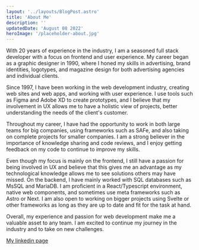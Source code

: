 ```yaml
---
layout: '../layouts/BlogPost.astro'
title: 'About Me'
description: ''
updatedDate: 'August 08 2022'
heroImage: '/placeholder-about.jpg'
---
```


With 20 years of experience in the industry, I am a seasoned full stack developer with a focus on frontend and user experience. My career began as a graphic designer in 1990, where I honed my skills in advertising, brand identities, logotypes, and magazine design for both advertising agencies and individual clients.

Since 1997, I have been working in the web development industry, creating web sites and web apps, and working with user experience. I use tools such as Figma and Adobe XD to create prototypes, and I believe that my involvement in UX allows me to have a holistic view of projects, better understanding the needs of the client's customer.

Throughout my career, I have had the opportunity to work in both large teams for big companies, using frameworks such as SAFe, and also taking on complete projects for smaller companies. I am a strong believer in the importance of knowledge sharing and code reviews, and I enjoy getting feedback on my code to continue to improve my skills.

Even though my focus is mainly on the frontend, I still have a passion for being involved in UX and believe that this gives me an advantage as my technological knowledge allows me to see solutions others may have missed. On the backend, I have mainly worked with SQL databases such as MsSQL and MariaDB. I am proficient in a React/Typescript environment, native web components, and sometimes use meta frameworks such as Astro or Next. I am also open to working on bigger projects using Svelte or other frameworks as long as they are up to date and fit for the task at hand.

Overall, my experience and passion for web development make me a valuable asset to any team. I am excited to continue my journey in the industry and to take on new challenges.

[My linkedin page](https://www.linkedin.com/feed/)
